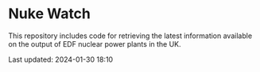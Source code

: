 # Nuke Watch

This repository includes code for retrieving the latest information available on the output of EDF nuclear power plants in the UK.

Last updated: 2024-01-30 18:10